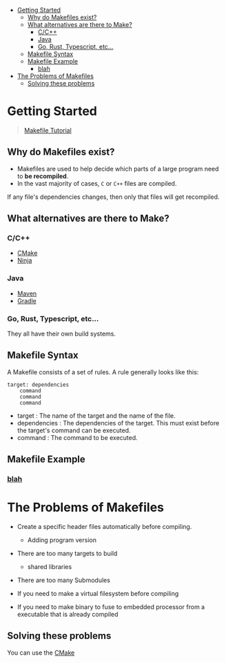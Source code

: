 <!-- START doctoc generated TOC please keep comment here to allow auto update -->
<!-- DON'T EDIT THIS SECTION, INSTEAD RE-RUN doctoc TO UPDATE -->

- [Getting Started](#getting-started)
  - [Why do Makefiles exist?](#why-do-makefiles-exist)
  - [What alternatives are there to Make?](#what-alternatives-are-there-to-make)
    - [C/C++](#cc)
    - [Java](#java)
    - [Go, Rust, Typescript, etc...](#go-rust-typescript-etc)
  - [Makefile Syntax](#makefile-syntax)
  - [Makefile Example](#makefile-example)
    - [blah](#blah)
- [The Problems of Makefiles](#the-problems-of-makefiles)
  - [Solving these problems](#solving-these-problems)

<!-- END doctoc generated TOC please keep comment here to allow auto update -->

# Getting Started

> [Makefile Tutorial](https://makefiletutorial.com/#makefile-syntax)

## Why do Makefiles exist?

- Makefiles are used to help decide which parts of a large program need to **be recompiled**.
- In the vast majority of cases, `C` or `C++` files are compiled.

If any file's dependencies changes, then only that files will get recompiled.

## What alternatives are there to Make?

### C/C++

- [CMake](https://cmake.org/)
- [Ninja](https://ninja-build.org/)

### Java

- [Maven](https://maven.apache.org/)
- [Gradle](https://gradle.org/)

### Go, Rust, Typescript, etc...

They all have their own build systems.

## Makefile Syntax

A Makefile consists of a set of rules. A rule generally looks like this:

```make
target: dependencies
    command
    command
    command
```

- target : The name of the target and the name of the file.
- dependencies : The dependencies of the target. This must exist before the target's command can be executed.
- command : The command to be executed.

## Makefile Example

### [blah](./blah/blah.md)

# The Problems of Makefiles

- Create a specific header files automatically before compiling.

  - Adding program version

- There are too many targets to build

  - shared libraries

- There are too many Submodules

- If you need to make a virtual filesystem before compiling

- If you need to make binary to fuse to embedded processor from a executable that is already compiled

## Solving these problems

You can use the [CMake](../cmake/CMakeList.md)
